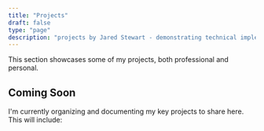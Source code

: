 ```yaml
---
title: "Projects"
draft: false
type: "page"
description: "projects by Jared Stewart - demonstrating technical implementation, leadership, and open source contributions."
---
```


This section showcases some of my projects, both professional and personal.

## Coming Soon

I'm currently organizing and documenting my key projects to share here. This will include:
